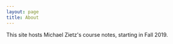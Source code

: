 ```yaml
---
layout: page
title: About
---
```


This site hosts Michael Zietz's course notes, starting in Fall 2019.


